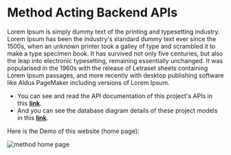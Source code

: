 # Method Acting Backend APIs

Lorem Ipsum is simply dummy text of the printing and typesetting industry. 
Lorem Ipsum has been the industry's standard dummy text ever since the 1500s, when an unknown printer took a galley of type and scrambled it to make a type specimen book. It has survived not only five centuries, but also the leap into electronic typesetting, remaining essentially unchanged. It was popularised in the 1960s with the release of Letraset sheets containing Lorem Ipsum passages, and more recently with desktop publishing software like Aldus PageMaker including versions of Lorem Ipsum.


- You can see and read the API documentation of this project's APIs in this **[link](https://www.postman.com/)**.
- And you can see the database diagram details of these project models in this **[link](https://dbdiagram.io/d/64cd62d602bd1c4a5e455afe)**.

Here is the Demo of this website (home page):

![method home page](https://github.com/fateme-zka/method-api/assets/77573694/c787a998-94f9-406a-a8b0-95e0f2892c91)


